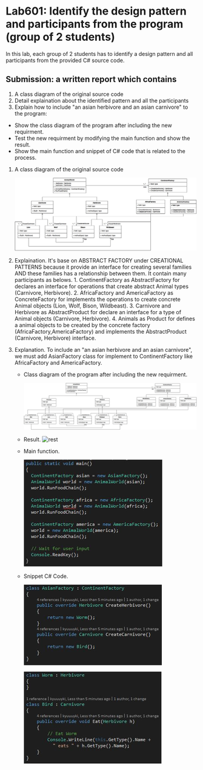 # Lab601: Identify the design pattern and participants from the program (group of 2 students)

In this lab, each group of 2 students has to identify a design pattern and all participants 
from the provided C# source code. 

## Submission: a written report which contains

1. A class diagram of the original source code
2. Detail explaination about the identified pattern and all the participants
3. Explain how to include "an asian herbivore and an asian carnivore" to the program: 
  - Show the class diagram of the program after including the new requirment.
  - Test the new requirment by modifying the main function and show the result.
  - Show the main function and snippet of C# code that is related to the process.

1. A class diagram of the original source code

	![bfdi](https://raw.githubusercontent.com/cpe200-158-sec1-0559/week-6/master/week6/Lab601/LAB601BF.jpg)

2. Explaination.
	It's base on ABSTRACT FACTORY under CREATIONAL PATTERNS because it provide an interface for creating several families AND these families has a relationship between them. 
	It contain many participants as belows.
		1. ContinentFactory as AbstractFactory for declares an interface for operations that create abstract Animal types (Carnivore, Herbivore).
		2. AfricaFactory and AmericaFactory as ConcreteFactory for implements the operations to create concrete Animal objects (Lion, Wolf, Bison, Wildbeast).
		3. Carnivore and Herbivore as AbstractProduct for declare an interface for a type of Animal objects (Carnivore, Herbivore).
		4. Animals as Product for defines a animal objects to be created by the concrete factory (AfricaFactory,AmericaFactory) and implements the AbstractProduct (Carnivore, Herbivore) interface.

3. Explanation.
	To include an "an asian herbivore and an asian carnivore", we must add AsianFactory class for implement to ContinentFactory like AfricaFactory and AmericaFactory.
	- Class diagram of the program after including the new requirment.

		![afdi](https://raw.githubusercontent.com/cpe200-158-sec1-0559/week-6/master/week6/Lab601/LAB602AF.jpg)

	- Result.
		![rest]()
	- Main function.

		![mn](https://raw.githubusercontent.com/cpe200-158-sec1-0559/week-6/master/week6/Lab601/main.JPG)
	- Snippet C# Code.

		![snip1](https://raw.githubusercontent.com/cpe200-158-sec1-0559/week-6/master/week6/Lab601/snip1.JPG)

		![snip2](https://raw.githubusercontent.com/cpe200-158-sec1-0559/week-6/master/week6/Lab601/snip2.JPG)

